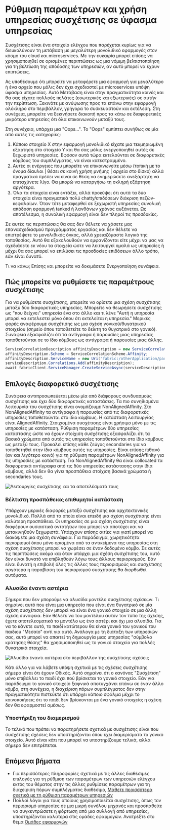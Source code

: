 <properties
   pageTitle="Υπηρεσία ύφασμα σύμπλεγμα από διαχειριστή πόρων - συσχέτισης | Microsoft Azure"
   description="Επισκόπηση της ρύθμισης παραμέτρων συσχέτισης για υπηρεσίες δομής υπηρεσίας"
   services="service-fabric"
   documentationCenter=".net"
   authors="masnider"
   manager="timlt"
   editor=""/>

<tags
   ms.service="Service-Fabric"
   ms.devlang="dotnet"
   ms.topic="article"
   ms.tgt_pltfrm="NA"
   ms.workload="NA"
   ms.date="08/19/2016"
   ms.author="masnider"/>

# <a name="configuring-and-using-service-affinity-in-service-fabric"></a>Ρύθμιση παραμέτρων και χρήση υπηρεσίας συσχέτισης σε ύφασμα υπηρεσίας

Συσχέτισης είναι ένα στοιχείο ελέγχου που παρέχεται κυρίως για να διευκολύνουν τη μετάβαση με μεγαλύτερη μονολιθικό εφαρμογές στον κόσμο του cloud και microservices. Με την ευκαιρία μπορεί επίσης να χρησιμοποιηθεί σε ορισμένες περιπτώσεις ως μια νόμιμη βελτιστοποίηση για τη βελτίωση της απόδοσης των υπηρεσιών, αν αυτό μπορεί να έχουν επιπτώσεις.

Ας υποθέσουμε ότι μπορείτε να μεταφέρετε μια εφαρμογή για μεγαλύτερο ή ένα αρχείο που μόλις δεν έχει σχεδιαστεί με microservices υπόψη ύφασμα υπηρεσίας. Αυτό Μετάβαση είναι στην πραγματικότητα κοινές και θα σας είχατε πολλούς πελάτες (εσωτερικές και εξωτερικές) σε αυτήν την περίπτωση. Ξεκινάτε με ανύψωσης προς τα επάνω στην εφαρμογή ολόκληρο στο περιβάλλον, γρήγορα το συσκευαστούν και εκτέλεση. Στη συνέχεια, μπορείτε να ξεκινήσετε διακοπή προς τα κάτω σε διαφορετικές μικρότερο υπηρεσίες ότι όλα επικοινωνούν μεταξύ τους.

Στη συνέχεια, υπάρχει μια "Oops...". Το "Oops" εμπίπτει συνήθως σε μία από αυτές τις κατηγορίες:

1. Κάποιο στοιχείο X στην εφαρμογή μονολιθικό είχατε μια τεκμηριωμένη εξάρτηση στο στοιχείο Y και θα σας μόλις ενεργοποιηθεί αυτές σε ξεχωριστό υπηρεσίες. Εφόσον αυτά τώρα εκτελούνται σε διαφορετικές κόμβους του συμπλέγματος, να είναι κατεστραμμένο.
2.  Αυτές οι ενέργειες που μπορείτε να επικοινωνείτε μέσω (τοπική με το όνομα δίαυλοι | θέσει σε κοινή χρήση μνήμης | αρχεία στο δίσκο) αλλά πραγματικά πρέπει να είναι σε θέση να ενημερώσετε ανεξάρτητη να επιταχύνετε λίγο. Θα μπορώ να καταργήσω τη σκληρή εξάρτηση αργότερα.
3.  Όλα τα στοιχεία είναι εντάξει, αλλά προκύψει ότι αυτά τα δύο στοιχεία είναι πραγματικά πολύ chatty/επιδόσεων διάκριση πεζών-κεφαλαίων. Όταν τότε μεταφερθεί σε ξεχωριστή υπηρεσίες συνολική απόδοση εφαρμογή tanked ή λανθάνων χρόνος αυξάνεται. Ως αποτέλεσμα, η συνολική εφαρμογή είναι δεν πληροί τις προσδοκίες.

Σε αυτές τις περιπτώσεις θα σας δεν θέλετε να χάσετε μας επανασχεδιασμού προγράμματος εργασίας και δεν θέλετε να επιστρέψετε το μονολιθικός όγκος, αλλά χρειαζόμαστε λογικό της τοποθεσίας. Αυτό θα εξακολουθούν να εμφανίζονται είτε μέχρι να μας να σχεδιάσετε εκ νέου τα στοιχεία ώστε να λειτουργεί ομαλά ως υπηρεσίες ή μέχρι θα σας μπορεί να επιλύσει τις προσδοκίες επιδόσεων άλλο τρόπο, εάν είναι δυνατό.

Τι να κάνω; Επίσης και μπορείτε να δοκιμάσετε Ενεργοποίηση συνάφεια.

## <a name="how-to-configure-affinity"></a>Πώς μπορείτε να ρυθμίσετε τις παραμέτρους συσχέτισης
Για να ρυθμίσετε συσχέτισης, μπορείτε να ορίσετε μια σχέση συσχέτισης μεταξύ δύο διαφορετικές υπηρεσίες. Μπορείτε να θεωρήσετε συσχέτισης ως "που δείχνει" υπηρεσία ένα στο άλλο και τι λένε "Αυτή η υπηρεσία μπορεί να εκτελεστεί μόνο όπου ότι εκτελείται η υπηρεσία." Μερικές φορές αναφέρουμε συσχέτισης ως μια σχέση γονικού/θυγατρικού στοιχείου (σημείο όπου τοποθετείτε το δείκτη το θυγατρικό στο γονικό). Συνάφεια εξασφαλίζει ότι τα αντίγραφα ή παρουσίες μιας υπηρεσίας τοποθετούνται σε το ίδιο κόμβους ως αντίγραφα ή παρουσίες μιας άλλης.

``` csharp
ServiceCorrelationDescription affinityDescription = new ServiceCorrelationDescription();
affinityDescription.Scheme = ServiceCorrelationScheme.Affinity;
affinityDescription.ServiceName = new Uri("fabric:/otherApplication/parentService");
serviceDescription.Correlations.Add(affinityDescription);
await fabricClient.ServiceManager.CreateServiceAsync(serviceDescription);
```

## <a name="different-affinity-options"></a>Επιλογές διαφορετικό συσχέτισης
Συνάφεια αντιπροσωπεύεται μέσω μία από διάφορους συνδυασμούς συσχέτισης και έχει δύο διαφορετικές καταστάσεις. Τα πιο συνηθισμένα λειτουργία του συσχέτισης είναι ονομάζουμε NonAlignedAffinity. Στο NonAlignedAffinity τα αντίγραφα ή παρουσίες από τις διαφορετικές υπηρεσίες τοποθετούνται στο ίδιο κόμβους. Η κατάσταση λειτουργίας είναι AlignedAffinity. Στοιχισμένα συσχέτισης είναι χρήσιμο μόνο με τις υπηρεσίες με κατάσταση. Ρύθμιση παραμέτρων δύο υπηρεσίες κατάστασης ώστε να έχουν στοίχιση συσχέτισης εξασφαλίζει ότι τα βασικά χρώματα από αυτές τις υπηρεσίες τοποθετούνται στο ίδιο κόμβους ως μεταξύ τους. Προκαλεί επίσης κάθε ζεύγος secondaries για να τοποθετηθεί στην ίδια κόμβους αυτές τις υπηρεσίες. Είναι επίσης πιθανό (αν και λιγότερο κοινό) για τη ρύθμιση παραμέτρων NonAlignedAffinity για τις υπηρεσίες με κατάσταση. Για NonAlignedAffinity θα είναι collocated τα διαφορετικά αντίγραφα από τις δύο υπηρεσίες κατάστασης στην ίδια κόμβους, αλλά δεν θα γίνει προσπάθεια στοίχιση βασικά χρώματα ή secondaries τους.

![Λειτουργίες συσχέτισης και τα αποτελέσματά τους][Image1]

### <a name="best-effort-desired-state"></a>Βέλτιστη προσπάθειας επιθυμητοί κατάσταση
Υπάρχουν μερικές διαφορές μεταξύ συσχέτισης και αρχιτεκτονικές μονολιθικό. Πολλά από τα οποία είναι επειδή μια σχέση συσχέτισης είναι καλύτερη προσπάθεια. Οι υπηρεσίες σε μια σχέση συσχέτισης είναι διαφέρουν ουσιαστικά οντοτήτων που μπορεί να αποτύχει και να μετακινηθούν ξεχωριστά. Υπάρχουν επίσης αιτίες για γιατί μπορεί να διακόψετε μια σχέση συνάφεια. Για παράδειγμα, χωρητικότητα περιορισμοί όπου μόνο ορισμένα από τα αντικείμενα της υπηρεσίας στη σχέση συσχέτισης μπορεί να χωρέσει σε έναν δεδομένο κόμβο. Σε αυτές τις περιπτώσεις ακόμα και όταν υπάρχει μια σχέση συσχέτισης του, αυτό δεν είναι δυνατό να επιβληθούν λόγω τους άλλους περιορισμούς. Εάν είναι δυνατή η επιβολή όλες τις άλλες τους περιορισμούς και συσχέτισης αργότερα η παραβίαση του περιορισμού συσχέτισης θα διορθωθεί αυτόματα.  

### <a name="chains-vs-stars"></a>Αλυσίδα έναντι αστέρια
Σήμερα που δεν μπορούμε να αλυσίδα μοντέλο συσχέτισης σχέσεων. Τι σημαίνει αυτό που είναι μια υπηρεσία που είναι ένα θυγατρικό σε μία σχέση συσχέτισης δεν μπορεί να είναι ένα γονικό στοιχείο σε μια άλλη σχέση συνάφεια. Εάν θέλετε να του μοντέλου αυτόν τον τύπο της σχέσης, έχετε αποτελεσματικά το μοντέλο ως ένα αστέρι και όχι μια αλυσίδα. Για να το κάνετε αυτό, το παιδί κατώτερου θα είναι γονικό του γονικού του παιδιού "Μεσαίο" αντί για αυτό. Ανάλογα με τη διάταξη των υπηρεσιών σας, αυτό μπορεί να απαιτεί τη δημιουργία μιας υπηρεσίας "σύμβολο κράτησης θέσης" θα χρησιμοποιηθεί ως το γονικό στοιχείο για πολλές θυγατρικά στοιχεία.

![Αλυσίδα έναντι αστέρια στο περιβάλλον της συσχέτισης σχέσεις][Image2]

Κάτι άλλο για να λάβετε υπόψη σχετικά με τις σχέσεις συσχέτισης σήμερα είναι ότι έχουν Οδικός. Αυτό σημαίνει ότι ο κανόνας "Συσχέτιση" μόνο επιβάλλει το παιδί έχει πού βρίσκεται το γονικό στοιχείο. Εάν για παράδειγμα το γονικό στοιχείο ξαφνικά αποτυγχάνει επάνω σε έναν άλλο κόμβο, στη συνέχεια, η διαχείριση πόρων συμπλέγματος δεν στην πραγματικότητα πιστεύετε ότι υπάρχει κάποιο σφάλμα μέχρι το κοινοποιήσεις ότι το παιδί δεν βρίσκονται με ένα γονικό στοιχείο; η σχέση δεν θα εφαρμοστεί αμέσως.

### <a name="partitioning-support"></a>Υποστήριξη του διαμερισμού
Το τελικό που πρέπει να παρατηρήσετε σχετικά με συσχέτισης είναι που συσχέτισης σχέσεις δεν υποστηρίζονται όπου έχει διαμερίσματα το γονικό στοιχείο. Αυτό είναι κάτι που μπορεί να υποστηρίζουμε τελικά, αλλά σήμερα δεν επιτρέπεται.

## <a name="next-steps"></a>Επόμενα βήματα
- Για περισσότερες πληροφορίες σχετικά με τις άλλες διαθέσιμες επιλογές για τη ρύθμιση των παραμέτρων των υπηρεσιών ελέγχου εκτός του θέματος στην τις άλλες ρυθμίσεις παραμέτρων για τη διαχείριση πόρων συμπλέγματος διαθέσιμο, [Μάθετε περισσότερα σχετικά με τη ρύθμιση παραμέτρων υπηρεσιών](service-fabric-cluster-resource-manager-configure-services.md)
- Πολλοί λόγοι για τους οποίους χρησιμοποιείται συσχέτισης, όπως τον περιορισμό υπηρεσίες σε μια μικρή συνόλου μηχανές και προσπαθείτε να συγκεντρώσετε η φόρτωση από μια συλλογή από υπηρεσίες, υποστηρίζονται καλύτερα στις ομάδες εφαρμογών. Ανατρέξτε στο θέμα [Ομάδες εφαρμογών](service-fabric-cluster-resource-manager-application-groups.md)

[Image1]:./media/service-fabric-cluster-resource-manager-advanced-placement-rules-affinity/cluster-resrouce-manager-affinity-modes.png
[Image2]:./media/service-fabric-cluster-resource-manager-advanced-placement-rules-affinity/cluster-resource-manager-chains-vs-stars.png
